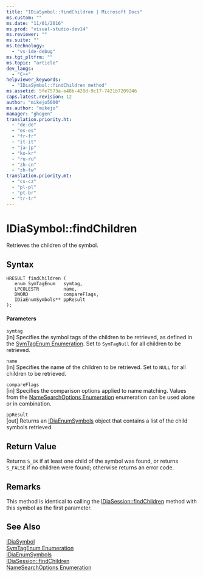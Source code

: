```yaml
---
title: "IDiaSymbol::findChildren | Microsoft Docs"
ms.custom: ""
ms.date: "11/01/2016"
ms.prod: "visual-studio-dev14"
ms.reviewer: ""
ms.suite: ""
ms.technology: 
  - "vs-ide-debug"
ms.tgt_pltfrm: ""
ms.topic: "article"
dev_langs: 
  - "C++"
helpviewer_keywords: 
  - "IDiaSymbol::findChildren method"
ms.assetid: 5fe7573a-e48b-428d-9c17-7421b7209246
caps.latest.revision: 12
author: "mikejo5000"
ms.author: "mikejo"
manager: "ghogen"
translation.priority.ht: 
  - "de-de"
  - "es-es"
  - "fr-fr"
  - "it-it"
  - "ja-jp"
  - "ko-kr"
  - "ru-ru"
  - "zh-cn"
  - "zh-tw"
translation.priority.mt: 
  - "cs-cz"
  - "pl-pl"
  - "pt-br"
  - "tr-tr"
---
```

# IDiaSymbol::findChildren
Retrieves the children of the symbol.  
  
## Syntax  
  
```cpp#  
HRESULT findChildren (   
   enum SymTagEnum   symtag,  
   LPCOLESTR         name,  
   DWORD             compareFlags,  
   IDiaEnumSymbols** ppResult  
);  
```  
  
#### Parameters  
 `symtag`  
 [in] Specifies the symbol tags of the children to be retrieved, as defined in the [SymTagEnum Enumeration](../../debugger/debug-interface-access/symtagenum.md). Set to `SymTagNull` for all children to be retrieved.  
  
 `name`  
 [in] Specifies the name of the children to be retrieved. Set to `NULL` for all children to be retrieved.  
  
 `compareFlags`  
 [in] Specifies the comparison options applied to name matching. Values from the [NameSearchOptions Enumeration](../../debugger/debug-interface-access/namesearchoptions.md) enumeration can be used alone or in combination.  
  
 `ppResult`  
 [out] Returns an [IDiaEnumSymbols](../../debugger/debug-interface-access/idiaenumsymbols.md) object that contains a list of the child symbols retrieved.  
  
## Return Value  
 Returns `S_OK` if at least one child of the symbol was found, or returns `S_FALSE` if no children were found; otherwise returns an error code.  
  
## Remarks  
 This method is identical to calling the [IDiaSession::findChildren](../../debugger/debug-interface-access/idiasession-findchildren.md) method with this symbol as the first parameter.  
  
## See Also  
 [IDiaSymbol](../../debugger/debug-interface-access/idiasymbol.md)   
 [SymTagEnum Enumeration](../../debugger/debug-interface-access/symtagenum.md)   
 [IDiaEnumSymbols](../../debugger/debug-interface-access/idiaenumsymbols.md)   
 [IDiaSession::findChildren](../../debugger/debug-interface-access/idiasession-findchildren.md)   
 [NameSearchOptions Enumeration](../../debugger/debug-interface-access/namesearchoptions.md)